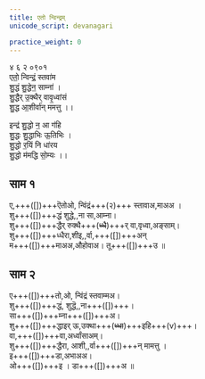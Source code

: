 ```yaml
---
title: एतो न्विन्द्रम्  
unicode_script: devanagari  

practice_weight: 0
---
```


४ ६ २ ०९०१  
एतो॒ न्विन्द्रं॒ स्तवा॑म  
शु॒द्धं शु॒द्धेन॒ साम्ना॑ ।  
शु॒द्धैर् उ॒क्थैर् वावृ॒ध्वांसं  
शु॒द्ध आ॒शीर्वा॑न् ममत्तु ।। 

इन्द्र॑ शु॒द्धो न॒ आ ग॑हि  
शु॒द्धः शु॒द्धाभिः ऊ॒तिभिः ।  
शु॒द्धो र॒यिं नि धा॑रय  
शु॒द्धो म॑मद्धि सो॒म्यः ।।

## साम १

<div class="audioEmbed"  caption="रामानुजार्यः 1974 " src="https://archive
.org/download/jaiminIya-sAma-gAna-paravastu-tradition-rAmAnuja/eto-nvindram-1.mp3"></div>
<div class="audioEmbed"  caption="गोपालार्यः 2015  " src="https://archive
.org/download/jaiminIya-sAma-gAna-paravastu-tradition-gopAla-2015/eto-nvindram-1.mp3"></div>


ए,+++([])+++ऎतोओ, न्विंद्रं+++(२)+++ स्तावाअ,माअअ ।  
शु+++([])+++द्धं शुद्धे,,ना सा,आम्ना।  
शु+++([])+++द्धैर् रुक्थै+++(~~ध्धै~~)+++र् वा,वृध्वा,अङ्साम्।  
शु+++([])+++ध्धैरा,शीइ,,र्वा,+++([])+++अन्  
म+++([])+++माअअ,औहोवाअ। तू+++([])+++उ ॥

## साम २

<div class="audioEmbed"  caption="रामानुजार्यः 1974 " src="https://archive
.org/download/jaiminIya-sAma-gAna-paravastu-tradition-rAmAnuja/eto-nvindram-2.mp3"></div>
<div class="audioEmbed"  caption="गोपालार्यः 2015  " src="https://archive
.org/download/jaiminIya-sAma-gAna-paravastu-tradition-gopAla-2015/eto-nvindram-2.mp3"></div>

ए+++([])+++तो,ओ, न्विंद्रं स्तवाम्मअ।  
शु+++([])+++द्धं, शुद्धॆ,,ना+++([])+++।  
सा+++([])+++म्ना+++([])+++अ।  
शु+++([])+++द्धाइर् ऊ,उक्था+++(~~ध्धा~~)+++इहि+++(v)+++।  
वा,+++([])+++वा,अर्ध्वांसाअम्।  
शु+++([])+++द्धैरा, आशी,,र्वा+++([])+++न् मामत्तु ।  
इ+++([])+++डा,अभाअअ।  
ओ+++([])+++इ । डा+++([])+++अ  ॥

